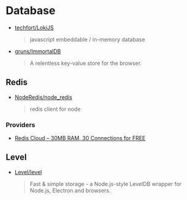 # Database

- [techfort/LokiJS](https://github.com/techfort/LokiJS)

  > javascript embeddable / in-memory database

- [gruns/ImmortalDB](https://github.com/gruns/ImmortalDB)

  > A relentless key-value store for the browser.

## Redis

- [NodeRedis/node_redis](https://github.com/NodeRedis/node_redis)

  > redis client for node

### Providers

- [Redis Cloud – 30MB RAM, 30 Connections for FREE](https://redislabs.com/blog/redis-cloud-30mb-ram-30-connections-for-free/)

## Level

- [Level/level](https://github.com/Level/level)

  > Fast & simple storage - a Node.js-style LevelDB wrapper for Node.js, Electron and browsers.
